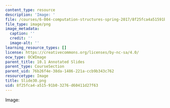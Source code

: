 ```yaml
---
content_type: resource
description: 'Image: '
file: /courses/6-004-computation-structures-spring-2017/8f25fca4a51591b03276d60411d27f63_Slide30.png
file_type: image/png
image_metadata:
  caption: ''
  credit: ''
  image-alt: ''
learning_resource_types: []
license: https://creativecommons.org/licenses/by-nc-sa/4.0/
ocw_type: OCWImage
parent_title: 10.1 Annotated Slides
parent_type: CourseSection
parent_uid: 76b26f4e-38da-1486-221a-ccb9b343c762
resourcetype: Image
title: Slide30.png
uid: 8f25fca4-a515-91b0-3276-d60411d27f63
---
```

Image: 
